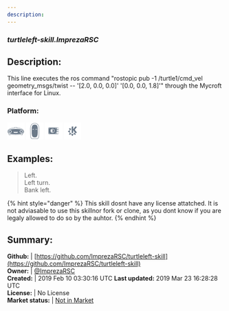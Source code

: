 ```yaml
---
description: 
---
```


### _turtleleft-skill.ImprezaRSC_  
## Description:  
This line executes the ros command "rostopic pub -1 /turtle1/cmd_vel geometry_msgs/twist -- '[2.0, 0.0, 0.0]' '[0.0, 0.0, 1.8]'" through the Mycroft interface for Linux.  
### Platform:  
 ![Mark I](../.gitbook/assets/mark-1-icon.png)  ![Mark II](../.gitbook/assets/mark-2-icon.png)  ![Picroft](../.gitbook/assets/picroft-icon.png)  ![plasmoid](../.gitbook/assets/kde.png)   
  
## Examples:  
> Left.  
> Left turn.  
> Bank left.  
  
{% hint style="danger" %}
This skill dosnt have any license attatched. It is not adviasable to use this skillnor fork or clone, as you dont know if you are legaly allowed to do so by the auhtor.
{% endhint %}
  
## Summary:  
**Github:** | [https://github.com/ImprezaRSC/turtleleft-skill](https://github.com/ImprezaRSC/turtleleft-skill)  
**Owner:** | [@ImprezaRSC](https://github.com/ImprezaRSC)  
**Created:** | 2019 Feb 10 03:30:16 UTC  **Last updated:** 2019 Mar 23 16:28:28 UTC  
**License:** | No License  
**Market status:** | [Not in Market](https://market.mycroft.ai/skill/)  
